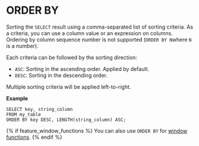 # ORDER BY

Sorting the `SELECT` result using a comma-separated list of sorting criteria. As a criteria, you can use a column value or an expression on columns. Ordering by column sequence number is not supported (`ORDER BY N`where `N` is a number).

Each criteria can be followed by the sorting direction:

- `ASC`: Sorting in the ascending order. Applied by default.
- `DESC`: Sorting in the descending order.

Multiple sorting criteria will be applied left-to-right.

**Example**

```yql
SELECT key, string_column
FROM my_table
ORDER BY key DESC, LENGTH(string_column) ASC;
```

{% if feature_window_functions %}
You can also use `ORDER BY` for [window functions](../../window.md).
{% endif %}

